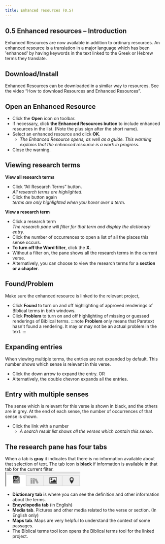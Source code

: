 ```yaml
---
title: Enhanced resources (0.5)
---
```

## 0.5 Enhanced resources – Introduction

Enhanced Resources are now available in addition to ordinary resources. An enhanced resource is a translation in a major language which has been 'enhanced' by having keywords in the text linked to the Greek or Hebrew terms they translate.

## Download/Install

Enhanced Resources can be downloaded in a similar way to resources. See the video “How to download Resources and Enhanced Resources”.

## Open an Enhanced Resource

-   Click the **Open** icon on toolbar.
-   If necessary, click **the Enhanced Resources button** to include enhanced resources in the list. (Note the plus sign after the short name).
-   Select an enhanced resource and click **OK**.  
    -  *The Enhanced Resource opens, as well as a guide. This warning explains that the enhanced resource is a work in progress*.
-   Close the warning.

## Viewing research terms

**View all research terms**
- Click “All Research Terms” button.   
   *All research terms are highlighted*.
- Click the button again  
   *terms are only highlighted when you hover over a term*.

**View a research term**
-   Click a research term  
   *The research pane will filter for that term and display the dictionary entry*. 
-   Click the number of occurrences to open a list of all the places this sense occurs.
-   **To turn off the Word filter**, click the **X**.
-  Without a filter on, the pane shows all the research terms in the current verse. 
-  Alternatively, you can choose to view the research terms for a **section or a chapter**. 

## Found/Problem

Make sure the enhanced resource is linked to the relevant project,
-   Click **Found** to turn on and off highlighting of approved renderings of Biblical terms in both windows.
-   Click **Problem** to turn on and off highlighting of missing or guessed renderings of Biblical terms.
:::note
**Problem** only means that Paratext hasn't found a rendering. It may or may not be an actual problem in the text. 
:::
## Expanding entries

When viewing multiple terms, the entries are not expanded by default. This number shows which sense is relevant in this verse.

-   Click the down arrow to expand the entry. OR
-   Alternatively, the double chevron expands all the entries.

## Entry with multiple senses

The sense which is relevant for this verse is shown in black, and the others are in grey. At the end of each sense, the number of occurrences of that sense is shown.

-   Click the link with a number  
    -  *A search result list shows all the verses which contain this sense*.

## The research pane has four tabs

When a tab is **gray** it indicates that there is no information available about that selection of text.
The tab icon is **black** if information is available in that tab for the current filter.  
![](../media/bfb29520568dd7f4b440f74a0775d103.png)
- **Dictionary tab** is where you can see the definition and other information about the terms.
- **Encyclopedia tab** (in English)
- **Media tab**. Pictures and other media related to the verse or section. (In English only)
- **Maps tab**. Maps are very helpful to understand the context of some passages.
- The Biblical terms tool icon opens the Biblical terms tool for the linked project.
